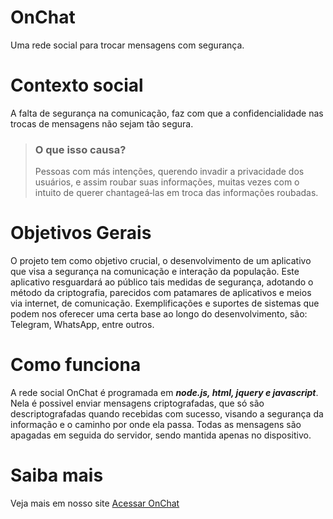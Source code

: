 # OnChat
Uma rede social para trocar mensagens com segurança.

# Contexto social
A falta de segurança na comunicação, faz com que a confidencialidade nas trocas de mensagens não sejam tão segura. 
 >  ### **O que isso causa?** 
 > Pessoas com más intenções, querendo invadir a privacidade dos usuários, e assim roubar suas informações, muitas vezes com o intuito de querer chantageá‐las em troca das informações roubadas.
 
 # Objetivos Gerais
  O projeto tem como objetivo crucial, o desenvolvimento de um aplicativo que visa a segurança na comunicação e interação da população.
 Este aplicativo resguardará ao público tais medidas de segurança, adotando o método da criptografia, parecidos com patamares de aplicativos e meios via internet, de comunicação.
 Exemplificações e suportes de sistemas que podem nos oferecer uma certa base ao longo do desenvolvimento, são: Telegram, WhatsApp, entre outros.
 
 # Como funciona
  A rede social OnChat é programada em ***node.js, html, jquery e javascript***. Nela é possivel enviar mensagens criptografadas, que só são descriptografadas quando recebidas com sucesso, visando a segurança da informação e o caminho por onde ela passa. Todas as mensagens são apagadas em seguida do servidor, sendo mantida apenas no dispositivo.
 
# Saiba mais
  Veja mais em nosso site <a target="_blank" rel="noopener noreferrer" href="https://caique-p.github.io/OnChat/portuguese/">Acessar OnChat</a>
